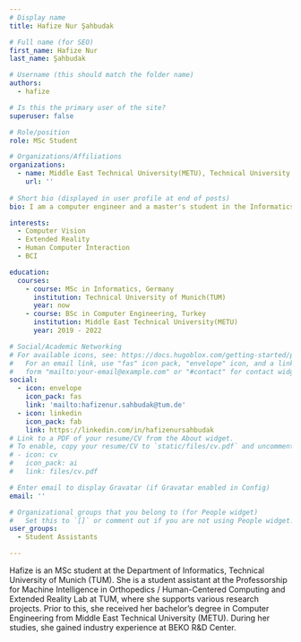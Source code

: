 ```yaml
---
# Display name
title: Hafize Nur Şahbudak

# Full name (for SEO)
first_name: Hafize Nur  
last_name: Şahbudak

# Username (this should match the folder name)
authors:
  - hafize

# Is this the primary user of the site?
superuser: false

# Role/position
role: MSc Student

# Organizations/Affiliations
organizations:
  - name: Middle East Technical University(METU), Technical University of Munich(TUM)
    url: ''
 
# Short bio (displayed in user profile at end of posts)
bio: I am a computer engineer and a master's student in the Informatics department at the Technical University of Munich. 

interests:
  - Computer Vision
  - Extended Reality
  - Human Computer Interaction
  - BCI

education:
  courses:   
    - course: MSc in Informatics, Germany
      institution: Technical University of Munich(TUM)
      year: now
    - course: BSc in Computer Engineering, Turkey
      institution: Middle East Technical University(METU)
      year: 2019 - 2022

# Social/Academic Networking
# For available icons, see: https://docs.hugoblox.com/getting-started/page-builder/#icons
#   For an email link, use "fas" icon pack, "envelope" icon, and a link in the
#   form "mailto:your-email@example.com" or "#contact" for contact widget.
social:
  - icon: envelope
    icon_pack: fas
    link: 'mailto:hafizenur.sahbudak@tum.de'
  - icon: linkedin
    icon_pack: fab
    link: https://linkedin.com/in/hafizenursahbudak
# Link to a PDF of your resume/CV from the About widget.
# To enable, copy your resume/CV to `static/files/cv.pdf` and uncomment the lines below.
# - icon: cv
#   icon_pack: ai
#   link: files/cv.pdf

# Enter email to display Gravatar (if Gravatar enabled in Config)
email: ''

# Organizational groups that you belong to (for People widget)
#   Set this to `[]` or comment out if you are not using People widget.
user_groups:
  - Student Assistants

---
```


Hafize is an MSc student at the Department of Informatics, Technical University of Munich (TUM). She is a student assistant at the Professorship for Machine Intelligence in Orthopedics / Human-Centered Computing and Extended Reality Lab at TUM, where she supports various research projects. Prior to this, she received her bachelor’s degree in Computer Engineering from Middle East Technical University (METU). During her studies, she gained industry experience at BEKO R&D Center.

